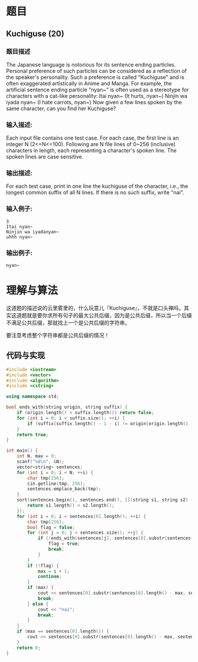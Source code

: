 # 题目

## Kuchiguse (20)

### **题目描述**

The Japanese language is notorious for its sentence ending particles. Personal preference of such particles can be considered as a reflection of the speaker's personality. Such a preference is called "Kuchiguse" and is often exaggerated artistically in Anime and Manga. For example, the artificial sentence ending particle "nyan~" is often used as a stereotype for characters with a cat-like personality:
Itai nyan~ (It hurts, nyan~)
Ninjin wa iyada nyan~ (I hate carrots, nyan~)
Now given a few lines spoken by the same character, can you find her Kuchiguse?

### **输入描述:**

Each input file contains one test case.  For each case, the first line is an integer N (2<=N<=100). Following are N file lines of 0~256 (inclusive) characters in length, each representing a character's spoken line. The spoken lines are case sensitive.

### **输出描述:**

For each test case, print in one line the kuchiguse of the character, i.e., the longest common suffix of all N lines. If there is no such suffix, write "nai".

### **输入例子:**

```
3
Itai nyan~
Ninjin wa iyadanyan~
uhhh nyan~
```

### **输出例子:**

```
nyan~
```

# 理解与算法

这道题的描述说的云里雾里的，什么玩意儿『Kuchiguse』，不就是口头禅吗，其实这道题就是要你求所有句子的最大公共后缀，因为是公共后缀，所以当一个后缀不满足公共后缀，那就找上一个是公共后缀的字符串。

要注意考虑整个字符串都是公共后缀的情况！

## 代码与实现

```cpp
#include <iostream>
#include <vector>
#include <algorithm>
#include <cstring>

using namespace std;

bool ends_with(string origin, string suffix) {
    if (origin.length() < suffix.length()) return false;
    for (int i = 0; i < suffix.size(); ++i) {
        if (suffix[suffix.length() - 1 - i] != origin[origin.length() - 1 - i]) return false;
    }
    return true;
}

int main() {
    int N, max = 0;
    scanf("%d\n", &N);
    vector<string> sentences;
    for (int i = 0; i < N; ++i) {
        char tmp[256];
        cin.getline(tmp, 256);
        sentences.emplace_back(tmp);
    }
    sort(sentences.begin(), sentences.end(), [](string s1, string s2) {
        return s1.length() < s2.length();
    });
    for (int i = 0; i < sentences[0].length(); ++i) {
        char tmp[256];
        bool flag = false;
        for (int j = 0; j < sentences.size(); ++j) {
            if (!ends_with(sentences[j], sentences[0].substr(sentences[0].length() - i - 1, sentences[0].length()))) {
                flag = true;
                break;
            }
        }
        if (!flag) {
            max = i + 1;
            continue;
        }
        if (max) {
            cout << sentences[0].substr(sentences[0].length() - max, sentences[0].length());
            break;
        } else {
            cout << "nai";
            break;
        }
    }
    if (max == sentences[0].length()) {
        cout << sentences[0].substr(sentences[0].length() - max, sentences[0].length());
    }
    return 0;
}
```

